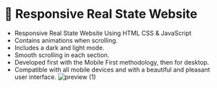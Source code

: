 # 🏡 Responsive Real State Website

- Responsive Real State Website Using HTML CSS & JavaScript
- Contains animations when scrolling.
- Includes a dark and light mode.
- Smooth scrolling in each section.
- Developed first with the Mobile First methodology, then for desktop.
- Compatible with all mobile devices and with a beautiful and pleasant user interface.
![preview (1)](https://github.com/user-attachments/assets/2e5be50b-badb-49ca-8c6d-2f5cfa73c854)
